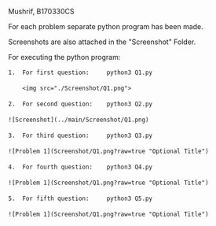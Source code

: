 Mushrif, B170330CS

For each problem separate python program has been made.

Screenshots are also attached in the "Screenshot" Folder.

For executing the python program:

    1.  For first question:     python3 Q1.py

        <img src="./Screenshot/Q1.png"> 
    
    2.  For second question:    python3 Q2.py

    ![Screenshot](../main/Screenshot/Q1.png)

    3.  For third question:     python3 Q3.py

    ![Problem 1](Screenshot/Q1.png?raw=true "Optional Title")

    4.  For fourth question:    python3 Q4.py

    ![Problem 1](Screenshot/Q1.png?raw=true "Optional Title")
    
    5.  For fifth question:     python3 Q5.py

    ![Problem 1](Screenshot/Q1.png?raw=true "Optional Title")


